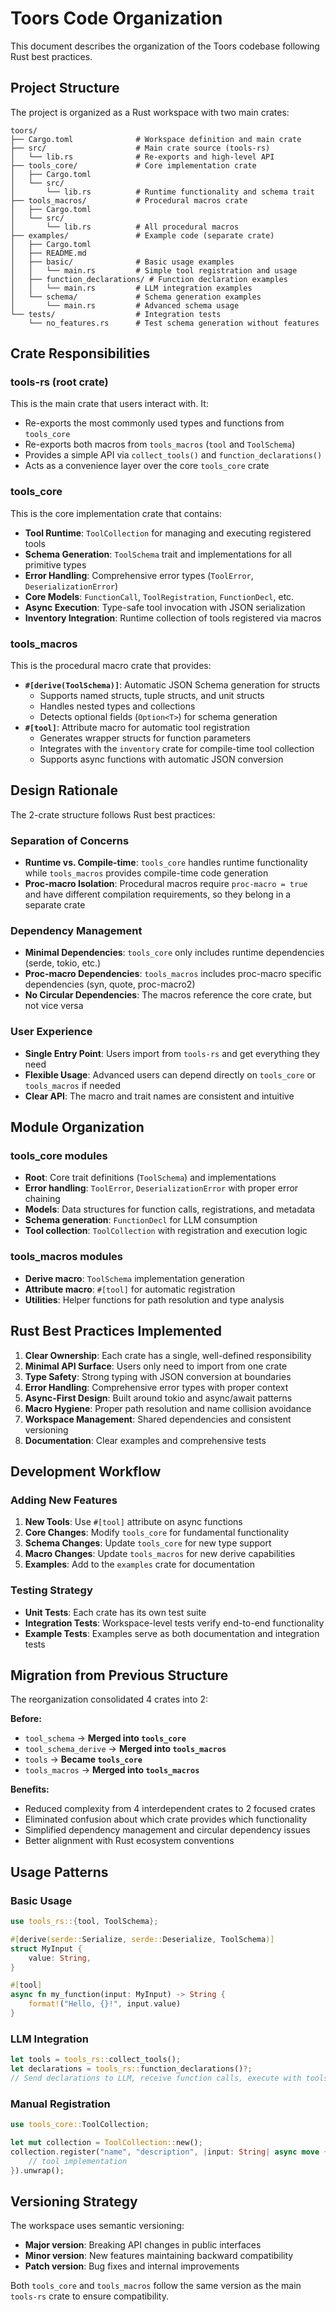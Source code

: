 # Toors Code Organization

This document describes the organization of the Toors codebase following Rust best practices.

## Project Structure

The project is organized as a Rust workspace with two main crates:

```
toors/
├── Cargo.toml              # Workspace definition and main crate
├── src/                    # Main crate source (tools-rs)
│   └── lib.rs              # Re-exports and high-level API
├── tools_core/             # Core implementation crate
│   ├── Cargo.toml
│   └── src/
│       └── lib.rs          # Runtime functionality and schema trait
├── tools_macros/           # Procedural macros crate
│   ├── Cargo.toml
│   └── src/
│       └── lib.rs          # All procedural macros
├── examples/               # Example code (separate crate)
│   ├── Cargo.toml
│   ├── README.md
│   ├── basic/              # Basic usage examples
│   │   └── main.rs         # Simple tool registration and usage
│   ├── function_declarations/ # Function declaration examples
│   │   └── main.rs         # LLM integration examples
│   └── schema/             # Schema generation examples
│       └── main.rs         # Advanced schema usage
└── tests/                  # Integration tests
    └── no_features.rs      # Test schema generation without features
```

## Crate Responsibilities

### tools-rs (root crate)

This is the main crate that users interact with. It:
- Re-exports the most commonly used types and functions from `tools_core`
- Re-exports both macros from `tools_macros` (`tool` and `ToolSchema`)
- Provides a simple API via `collect_tools()` and `function_declarations()`
- Acts as a convenience layer over the core `tools_core` crate

### tools_core

This is the core implementation crate that contains:
- **Tool Runtime**: `ToolCollection` for managing and executing registered tools
- **Schema Generation**: `ToolSchema` trait and implementations for all primitive types
- **Error Handling**: Comprehensive error types (`ToolError`, `DeserializationError`)
- **Core Models**: `FunctionCall`, `ToolRegistration`, `FunctionDecl`, etc.
- **Async Execution**: Type-safe tool invocation with JSON serialization
- **Inventory Integration**: Runtime collection of tools registered via macros

### tools_macros

This is the procedural macro crate that provides:
- **`#[derive(ToolSchema)]`**: Automatic JSON Schema generation for structs
  - Supports named structs, tuple structs, and unit structs
  - Handles nested types and collections
  - Detects optional fields (`Option<T>`) for schema generation
- **`#[tool]`**: Attribute macro for automatic tool registration
  - Generates wrapper structs for function parameters
  - Integrates with the `inventory` crate for compile-time tool collection
  - Supports async functions with automatic JSON conversion

## Design Rationale

The 2-crate structure follows Rust best practices:

### Separation of Concerns
- **Runtime vs. Compile-time**: `tools_core` handles runtime functionality while `tools_macros` provides compile-time code generation
- **Proc-macro Isolation**: Procedural macros require `proc-macro = true` and have different compilation requirements, so they belong in a separate crate

### Dependency Management
- **Minimal Dependencies**: `tools_core` only includes runtime dependencies (serde, tokio, etc.)
- **Proc-macro Dependencies**: `tools_macros` includes proc-macro specific dependencies (syn, quote, proc-macro2)
- **No Circular Dependencies**: The macros reference the core crate, but not vice versa

### User Experience
- **Single Entry Point**: Users import from `tools-rs` and get everything they need
- **Flexible Usage**: Advanced users can depend directly on `tools_core` or `tools_macros` if needed
- **Clear API**: The macro and trait names are consistent and intuitive

## Module Organization

### tools_core modules
- **Root**: Core trait definitions (`ToolSchema`) and implementations
- **Error handling**: `ToolError`, `DeserializationError` with proper error chaining
- **Models**: Data structures for function calls, registrations, and metadata
- **Schema generation**: `FunctionDecl` for LLM consumption
- **Tool collection**: `ToolCollection` with registration and execution logic

### tools_macros modules
- **Derive macro**: `ToolSchema` implementation generation
- **Attribute macro**: `#[tool]` for automatic registration
- **Utilities**: Helper functions for path resolution and type analysis

## Rust Best Practices Implemented

1. **Clear Ownership**: Each crate has a single, well-defined responsibility
2. **Minimal API Surface**: Users only need to import from one crate
3. **Type Safety**: Strong typing with JSON conversion at boundaries
4. **Error Handling**: Comprehensive error types with proper context
5. **Async-First Design**: Built around tokio and async/await patterns
6. **Macro Hygiene**: Proper path resolution and name collision avoidance
7. **Workspace Management**: Shared dependencies and consistent versioning
8. **Documentation**: Clear examples and comprehensive tests

## Development Workflow

### Adding New Features

1. **New Tools**: Use `#[tool]` attribute on async functions
2. **Core Changes**: Modify `tools_core` for fundamental functionality
3. **Schema Changes**: Update `tools_core` for new type support
4. **Macro Changes**: Update `tools_macros` for new derive capabilities
5. **Examples**: Add to the `examples` crate for documentation

### Testing Strategy

- **Unit Tests**: Each crate has its own test suite
- **Integration Tests**: Workspace-level tests verify end-to-end functionality
- **Example Tests**: Examples serve as both documentation and integration tests

## Migration from Previous Structure

The reorganization consolidated 4 crates into 2:

**Before:**
- `tool_schema` → **Merged into `tools_core`**
- `tool_schema_derive` → **Merged into `tools_macros`**
- `tools` → **Became `tools_core`**
- `tools_macros` → **Merged into `tools_macros`**

**Benefits:**
- Reduced complexity from 4 interdependent crates to 2 focused crates
- Eliminated confusion about which crate provides which functionality
- Simplified dependency management and circular dependency issues
- Better alignment with Rust ecosystem conventions

## Usage Patterns

### Basic Usage
```rust
use tools_rs::{tool, ToolSchema};

#[derive(serde::Serialize, serde::Deserialize, ToolSchema)]
struct MyInput {
    value: String,
}

#[tool]
async fn my_function(input: MyInput) -> String {
    format!("Hello, {}!", input.value)
}
```

### LLM Integration
```rust
let tools = tools_rs::collect_tools();
let declarations = tools_rs::function_declarations()?;
// Send declarations to LLM, receive function calls, execute with tools.call()
```

### Manual Registration
```rust
use tools_core::ToolCollection;

let mut collection = ToolCollection::new();
collection.register("name", "description", |input: String| async move {
    // tool implementation
}).unwrap();
```

## Versioning Strategy

The workspace uses semantic versioning:
- **Major version**: Breaking API changes in public interfaces
- **Minor version**: New features maintaining backward compatibility  
- **Patch version**: Bug fixes and internal improvements

Both `tools_core` and `tools_macros` follow the same version as the main `tools-rs` crate to ensure compatibility.